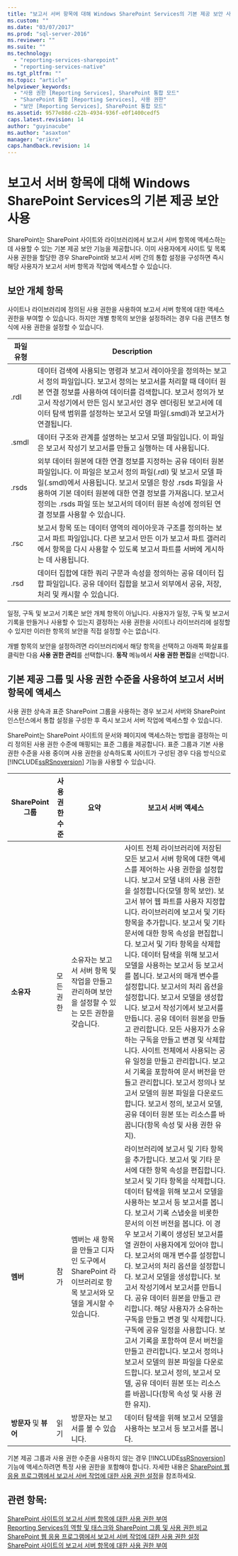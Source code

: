```yaml
---
title: "보고서 서버 항목에 대해 Windows SharePoint Services의 기본 제공 보안 사용 | Microsoft Docs"
ms.custom: ""
ms.date: "03/07/2017"
ms.prod: "sql-server-2016"
ms.reviewer: ""
ms.suite: ""
ms.technology: 
  - "reporting-services-sharepoint"
  - "reporting-services-native"
ms.tgt_pltfrm: ""
ms.topic: "article"
helpviewer_keywords: 
  - "사용 권한 [Reporting Services], SharePoint 통합 모드"
  - "SharePoint 통합 [Reporting Services], 사용 권한"
  - "보안 [Reporting Services], SharePoint 통합 모드"
ms.assetid: 9577e88d-c22b-4934-936f-e0f1400cedf5
caps.latest.revision: 14
author: "guyinacube"
ms.author: "asaxton"
manager: "erikre"
caps.handback.revision: 14
---
```

# 보고서 서버 항목에 대해 Windows SharePoint Services의 기본 제공 보안 사용
  SharePoint는 SharePoint 사이트와 라이브러리에서 보고서 서버 항목에 액세스하는 데 사용할 수 있는 기본 제공 보안 기능을 제공합니다. 이미 사용자에게 사이트 및 목록 사용 권한을 할당한 경우 SharePoint와 보고서 서버 간의 통합 설정을 구성하면 즉시 해당 사용자가 보고서 서버 항목과 작업에 액세스할 수 있습니다.  
  
## 보안 개체 항목  
 사이트나 라이브러리에 정의된 사용 권한을 사용하여 보고서 서버 항목에 대한 액세스 권한을 부여할 수 있습니다. 하지만 개별 항목의 보안을 설정하려는 경우 다음 콘텐츠 형식에 사용 권한을 설정할 수 있습니다.  
  
|파일 유형|Description|  
|---------------|-----------------|  
|.rdl|데이터 검색에 사용되는 명령과 보고서 레이아웃을 정의하는 보고서 정의 파일입니다. 보고서 정의는 보고서를 처리할 때 데이터 원본 연결 정보를 사용하여 데이터를 검색합니다. 보고서 정의가 보고서 작성기에서 만든 임시 보고서인 경우 렌더링된 보고서에 데이터 탐색 범위를 설정하는 보고서 모델 파일(.smdl)과 보고서가 연결됩니다.|  
|.smdl|데이터 구조와 관계를 설명하는 보고서 모델 파일입니다. 이 파일은 보고서 작성기 보고서를 만들고 실행하는 데 사용됩니다.|  
|.rsds|외부 데이터 원본에 대한 연결 정보를 지정하는 공유 데이터 원본 파일입니다. 이 파일은 보고서 정의 파일(.rdl) 및 보고서 모델 파일(.smdl)에서 사용됩니다. 보고서 모델은 항상 .rsds 파일을 사용하여 기본 데이터 원본에 대한 연결 정보를 가져옵니다. 보고서 정의는 .rsds 파일 또는 보고서의 데이터 원본 속성에 정의된 연결 정보를 사용할 수 있습니다.|  
|.rsc|보고서 항목 또는 데이터 영역의 레이아웃과 구조를 정의하는 보고서 파트 파일입니다. 다른 보고서 만든 이가 보고서 파트 갤러리에서 항목을 다시 사용할 수 있도록 보고서 파트를 서버에 게시하는 데 사용됩니다.|  
|.rsd|데이터 집합에 대한 쿼리 구문과 속성을 정의하는 공유 데이터 집합 파일입니다. 공유 데이터 집합을 보고서 외부에서 공유, 저장, 처리 및 캐시할 수 있습니다.|  
  
 일정, 구독 및 보고서 기록은 보안 개체 항목이 아닙니다. 사용자가 일정, 구독 및 보고서 기록을 만들거나 사용할 수 있는지 결정하는 사용 권한을 사이트나 라이브러리에 설정할 수 있지만 이러한 항목의 보안을 직접 설정할 수는 없습니다.  
  
 개별 항목의 보안을 설정하려면 라이브러리에서 해당 항목을 선택하고 아래쪽 화살표를 클릭한 다음 **사용 권한 관리**를 선택합니다. **동작** 메뉴에서 **사용 권한 편집**을 선택합니다.  
  
## 기본 제공 그룹 및 사용 권한 수준을 사용하여 보고서 서버 항목에 액세스  
 사용 권한 상속과 표준 SharePoint 그룹을 사용하는 경우 보고서 서버와 SharePoint 인스턴스에서 통합 설정을 구성한 후 즉시 보고서 서버 작업에 액세스할 수 있습니다.  
  
 SharePoint는 SharePoint 사이트의 문서와 페이지에 액세스하는 방법을 결정하는 미리 정의된 사용 권한 수준에 매핑되는 표준 그룹을 제공합니다. 표준 그룹과 기본 사용 권한 수준을 사용 중이며 사용 권한을 상속하도록 사이트가 구성된 경우 다음 방식으로 [!INCLUDE[ssRSnoversion](../../includes/ssrsnoversion-md.md)] 기능을 사용할 수 있습니다.  
  
|**SharePoint 그룹**|**사용 권한 수준**|**요약**|**보고서 서버 액세스**|  
|---------------------------|--------------------------|-----------------|------------------------------|  
|**소유자**|모든 권한|소유자는 보고서 서버 항목 및 작업을 만들고 관리하며 보안을 설정할 수 있는 모든 권한을 갖습니다.|사이트 전체 라이브러리에 저장된 모든 보고서 서버 항목에 대한 액세스를 제어하는 사용 권한을 설정합니다. 보고서 모델 내의 사용 권한을 설정합니다(모델 항목 보안). 보고서 뷰어 웹 파트를 사용자 지정합니다. 라이브러리에 보고서 및 기타 항목을 추가합니다. 보고서 및 기타 문서에 대한 항목 속성을 편집합니다. 보고서 및 기타 항목을 삭제합니다. 데이터 탐색을 위해 보고서 모델을 사용하는 보고서 등 보고서를 봅니다. 보고서의 매개 변수를 설정합니다. 보고서의 처리 옵션을 설정합니다. 보고서 모델을 생성합니다. 보고서 작성기에서 보고서를 만듭니다. 공유 데이터 원본을 만들고 관리합니다. 모든 사용자가 소유하는 구독을 만들고 변경 및 삭제합니다. 사이트 전체에서 사용되는 공유 일정을 만들고 관리합니다. 보고서 기록을 포함하여 문서 버전을 만들고 관리합니다. 보고서 정의나 보고서 모델의 원본 파일을 다운로드합니다. 보고서 정의, 보고서 모델, 공유 데이터 원본 또는 리소스를 바꿉니다(항목 속성 및 사용 권한 유지).|  
|**멤버**|참가|멤버는 새 항목을 만들고 디자인 도구에서 SharePoint 라이브러리로 항목 보고서와 모델을 게시할 수 있습니다.|라이브러리에 보고서 및 기타 항목을 추가합니다. 보고서 및 기타 문서에 대한 항목 속성을 편집합니다. 보고서 및 기타 항목을 삭제합니다. 데이터 탐색을 위해 보고서 모델을 사용하는 보고서 등 보고서를 봅니다. 보고서 기록 스냅숏을 비롯한 문서의 이전 버전을 봅니다. 이 경우 보고서 기록이 생성된 보고서를 열 권한이 사용자에게 있어야 합니다. 보고서의 매개 변수를 설정합니다. 보고서의 처리 옵션을 설정합니다. 보고서 모델을 생성합니다. 보고서 작성기에서 보고서를 만듭니다. 공유 데이터 원본을 만들고 관리합니다. 해당 사용자가 소유하는 구독을 만들고 변경 및 삭제합니다. 구독에 공유 일정을 사용합니다. 보고서 기록을 포함하여 문서 버전을 만들고 관리합니다. 보고서 정의나 보고서 모델의 원본 파일을 다운로드합니다. 보고서 정의, 보고서 모델, 공유 데이터 원본 또는 리소스를 바꿉니다(항목 속성 및 사용 권한 유지).|  
|**방문자** 및 **뷰어**|읽기|방문자는 보고서를 볼 수 있습니다.|데이터 탐색을 위해 보고서 모델을 사용하는 보고서 등 보고서를 봅니다.|  
  
 기본 제공 그룹과 사용 권한 수준을 사용하지 않는 경우 [!INCLUDE[ssRSnoversion](../../includes/ssrsnoversion-md.md)] 기능에 액세스하려면 특정 사용 권한을 포함해야 합니다. 자세한 내용은 [SharePoint 웹 응용 프로그램에서 보고서 서버 작업에 대한 사용 권한 설정](../../reporting-services/security/set-permissions-for-report-server-operations-in-a-sharepoint-web-application.md)을 참조하세요.  
  
## 관련 항목:  
 [SharePoint 사이트의 보고서 서버 항목에 대한 사용 권한 부여](../../reporting-services/security/granting-permissions-on-report-server-items-on-a-sharepoint-site.md)   
 [Reporting Services의 역할 및 태스크와 SharePoint 그룹 및 사용 권한 비교](../../reporting-services/security/reporting-services-roles-tasks-vs-sharepoint-groups-permissions.md)   
 [SharePoint 웹 응용 프로그램에서 보고서 서버 작업에 대한 사용 권한 설정](../../reporting-services/security/set-permissions-for-report-server-operations-in-a-sharepoint-web-application.md)   
 [SharePoint 사이트의 보고서 서버 항목에 대한 사용 권한 부여](../../reporting-services/security/granting-permissions-on-report-server-items-on-a-sharepoint-site.md)  
  
  
